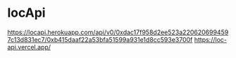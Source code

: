 # locApi

https://locapi.herokuapp.com/api/v0/0xdac17f958d2ee523a2206206994597c13d831ec7/0xb415daaf22a53bfa51599a931e1d8cc593e3700f
https://loc-api.vercel.app/
